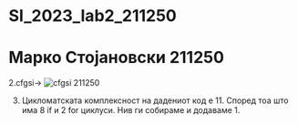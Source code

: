 # SI_2023_lab2_211250
# Марко Стојановски 211250
2.cfgsi->
![cfgsi 211250](https://github.com/MarkoStojanovski007/SI_2023_lab2_211250/assets/127693496/fa7d3666-db7c-4cdf-8254-4c22ab00939c)

3. Цикломатската комплексност на дадениот код е 11. Според тоа што има 8 if и 2 for циклуси. Нив ги собираме и додаваме 1.  
